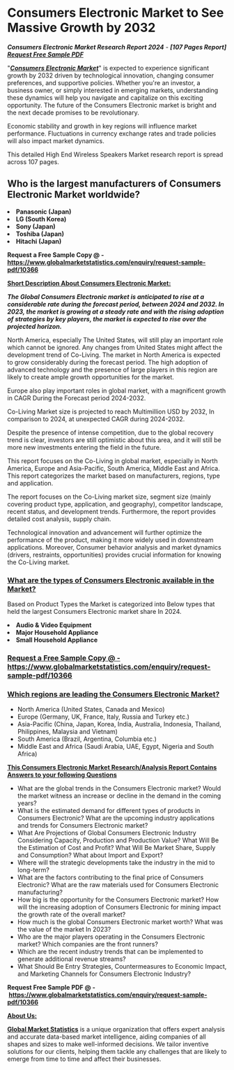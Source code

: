 <h1>Consumers Electronic Market to See Massive Growth by 2032</h1><p><em><strong>Consumers Electronic Market Research Report 2024</strong></em>&nbsp;-&nbsp;<em><strong>[107 Pages Report] </strong></em><em><strong><a href="https://www.globalmarketstatistics.com/enquiry/request-sample-pdf/10366">Request Free Sample PDF</a></strong></em></p><p>"<a style="font-style: italic; font-weight: bold;" href="https://www.globalmarketstatistics.com/market-reports/consumers-electronic-market-10366">Consumers Electronic Market</a>" is expected to experience significant growth by 2032 driven by technological innovation, changing consumer preferences, and supportive policies. Whether you're an investor, a business owner, or simply interested in emerging markets, understanding these dynamics will help you navigate and capitalize on this exciting opportunity. The future of the&nbsp;Consumers Electronic market is bright and the next decade promises to be revolutionary.</p><p>Economic stability and growth in key regions will influence market performance. Fluctuations in currency exchange rates and trade policies will also impact market dynamics.</p><p>This detailed&nbsp;High End Wireless Speakers Market research report is spread across 107 pages.</p><h2><strong>Who is the largest manufacturers of Consumers Electronic Market worldwide?</strong></h2><p><strong><li>Panasonic (Japan)<li>LG (South Korea)<li>Sony (Japan)<li>Toshiba (Japan)<li>Hitachi (Japan)</strong></p><p><strong>Request a Free Sample Copy @ - <a href="https://www.globalmarketstatistics.com/enquiry/request-sample-pdf/10366">https://www.globalmarketstatistics.com/enquiry/request-sample-pdf/10366</a></strong></p><p><strong><u>Short Description About Consumers Electronic Market:</u></strong></p><p><strong><em>The Global Consumers Electronic market is anticipated to rise at a considerable rate during the forecast period, between 2024 and 2032. In 2023, the market is growing at a steady rate and with the rising adoption of strategies by key players, the market is expected to rise over the projected horizon.</em></strong></p><p>North America, especially The United States, will still play an important role which cannot be ignored. Any changes from United States might affect the development trend of Co-Living. The market in North America is expected to grow considerably during the forecast period. The high adoption of advanced technology and the presence of large players in this region are likely to create ample growth opportunities for the market.</p><p>Europe also play important roles in global market, with a magnificent growth in CAGR During the Forecast period 2024-2032.</p><p>Co-Living Market size is projected to reach Multimillion USD by 2032, In comparison to 2024, at unexpected CAGR during 2024-2032.</p><p>Despite the presence of intense competition, due to the global recovery trend is clear, investors are still optimistic about this area, and it will still be more new investments entering the field in the future.</p><p>This report focuses on the Co-Living in global market, especially in North America, Europe and Asia-Pacific, South America, Middle East and Africa. This report categorizes the market based on manufacturers, regions, type and application.</p><p>The report focuses on the Co-Living market size, segment size (mainly covering product type, application, and geography), competitor landscape, recent status, and development trends. Furthermore, the report provides detailed cost analysis, supply chain.</p><p>Technological innovation and advancement will further optimize the performance of the product, making it more widely used in downstream applications. Moreover, Consumer behavior analysis and market dynamics (drivers, restraints, opportunities) provides crucial information for knowing the Co-Living market.</p><h3 class="rank-math-question "><span style="text-decoration: underline;">What are the types of Consumers Electronic available in the Market?</span></h3><p>Based on Product Types the Market is categorized into Below types that held the largest Consumers Electronic market share In 2024.</p><p><strong><li>Audio & Video Equipment<li>Major Household Appliance<li>Small Household Appliance</strong></p><h3 class="rank-math-question "><span style="text-decoration: underline;">Request a Free Sample Copy @ - <a href="https://www.globalmarketstatistics.com/enquiry/request-sample-pdf/10366">https://www.globalmarketstatistics.com/enquiry/request-sample-pdf/10366</a></span></h3><h3 class="rank-math-question "><span style="text-decoration: underline;">Which regions are leading the Consumers Electronic Market?</span></h3><ul><li>North America (United States, Canada and Mexico)</li><li>Europe (Germany, UK, France, Italy, Russia and Turkey etc.)</li><li>Asia-Pacific (China, Japan, Korea, India, Australia, Indonesia, Thailand, Philippines, Malaysia and Vietnam)</li><li>South America (Brazil, Argentina, Columbia etc.)</li><li>Middle East and Africa (Saudi Arabia, UAE, Egypt, Nigeria and South Africa)</li></ul><p><strong><u>This Consumers Electronic Market Research/Analysis Report Contains Answers to your following Questions</u></strong></p><ul><li>What are the global trends in the Consumers Electronic market? Would the market witness an increase or decline in the demand in the coming years?</li><li>What is the estimated demand for different types of products in Consumers Electronic? What are the upcoming industry applications and trends for Consumers Electronic market?</li><li>What Are Projections of Global Consumers Electronic Industry Considering Capacity, Production and Production Value? What Will Be the Estimation of Cost and Profit? What Will Be Market Share, Supply and Consumption? What about Import and Export?</li><li>Where will the strategic developments take the industry in the mid to long-term?</li><li>What are the factors contributing to the final price of Consumers Electronic? What are the raw materials used for Consumers Electronic manufacturing?</li><li>How big is the opportunity for the Consumers Electronic market? How will the increasing adoption of Consumers Electronic for mining impact the growth rate of the overall market?</li><li>How much is the global Consumers Electronic market worth? What was the value of the market In 2023?</li><li>Who are the major players operating in the Consumers Electronic market? Which companies are the front runners?</li><li>Which are the recent industry trends that can be implemented to generate additional revenue streams?</li><li>What Should Be Entry Strategies, Countermeasures to Economic Impact, and Marketing Channels for Consumers Electronic Industry?</li></ul><p><strong>Request Free Sample PDF @ -&nbsp;<a href="https://www.globalmarketstatistics.com/enquiry/request-sample-pdf/10366">https://www.globalmarketstatistics.com/enquiry/request-sample-pdf/10366</a></strong></p><p><strong><u>About Us:</u></strong></p><p><strong><a href="https://www.globalmarketstatistics.com/">Global Market Statistics</a></strong> is a unique organization that offers expert analysis and accurate data-based market intelligence, aiding companies of all shapes and sizes to make well-informed decisions. We tailor inventive solutions for our clients, helping them tackle any challenges that are likely to emerge from time to time and affect their businesses.</p>
